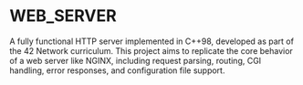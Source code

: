 # WEB_SERVER
A fully functional HTTP server implemented in C++98, developed as part of the 42 Network curriculum. This project aims to replicate the core behavior of a web server like NGINX, including request parsing, routing, CGI handling, error responses, and configuration file support.
